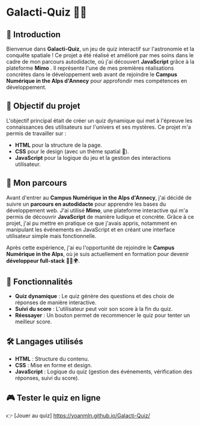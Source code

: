 # Galacti-Quiz 🚀✨

## 🌌 Introduction

Bienvenue dans **Galacti-Quiz**, un jeu de quiz interactif sur l'astronomie et la conquête spatiale !
Ce projet a été réalisé et amélioré par mes soins dans le cadre de mon parcours autodidacte, où j'ai découvert **JavaScript** grâce à la plateforme **Mimo** .
Il représente l'une de mes premières réalisations concrètes dans le développement web avant de rejoindre le **Campus Numérique in the Alps d'Annecy** pour approfondir mes compétences en développement.

## 🚀 Objectif du projet

L'objectif principal était de créer un quiz dynamique qui met à l'épreuve les connaissances des utilisateurs sur l'univers et ses mystères. Ce projet m'a permis de travailler sur :

- **HTML** pour la structure de la page.
- **CSS** pour le design (avec un thème spatial 🌠).
- **JavaScript** pour la logique du jeu et la gestion des interactions utilisateur.

## 📅 Mon parcours

Avant d'entrer au **Campus Numérique in the Alps d'Annecy**, j'ai décidé de suivre un **parcours en autodidacte** pour apprendre les bases du développement web.
J'ai utilisé **Mimo**, une plateforme interactive qui m'a permis de découvrir **JavaScript** de manière ludique et concrète.
Grâce à ce projet, j'ai pu mettre en pratique ce que j'avais appris, notamment en manipulant les événements en JavaScript et en créant une interface utilisateur simple mais fonctionnelle.

Après cette expérience, j'ai eu l'opportunité de rejoindre le **Campus Numérique in the Alps**, où je suis actuellement en formation pour devenir **développeur full-stack** 👨‍💻🌍.

## 🚀 Fonctionnalités

- **Quiz dynamique** : Le quiz génère des questions et des choix de réponses de manière interactive.
- **Suivi du score** : L'utilisateur peut voir son score à la fin du quiz.
- **Réessayer** : Un bouton permet de recommencer le quiz pour tenter un meilleur score.

## 🛠️ Langages utilisés

- **HTML** : Structure du contenu.
- **CSS** : Mise en forme et design.
- **JavaScript** : Logique du quiz (gestion des événements, vérification des réponses, suivi du score).

## 🎮 Tester le quiz en ligne

👉 [Jouer au quiz] https://yoanmln.github.io/Galacti-Quiz/
